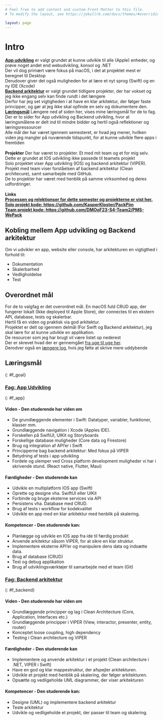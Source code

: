 ```yaml
---
# Feel free to add content and custom Front Matter to this file.
# To modify the layout, see https://jekyllrb.com/docs/themes/#overriding-theme-defaults

layout: page
---
```


# Intro
<b><a href="#f_app">App udvikling</a></b> er valgt grundet at kunne udvikle til alle (Apple) enheder, og prøve noget andet end webudvikling, konsol og .NET <br>
Der vil dog primært være fokus på macOS, i det at projektet mest er beregnet til Desktop<br>
Derudover giver det også muligheden for at lære et nyt sprog (Swift) og en ny IDE (Xcode)<br>
<b><a href="#f_back">Backend arkitektur</a></b> er valgt grundet tidligere projekter, der har vokset og jeg ikke engang selv kan finde rundt i det længere<br>
Derfor har jeg set vigtigheden i at have en klar arkitektur, der følger faste principper, og gør at jeg ikke skal opfinde en selv og dokumentere den.<br>
<b><a href="#f_goal">Læringsmål</a></b> Længere ned af siden her, vises mine læringsmål for de to fag.<br>
Der er to sider for App udvikling og Backend udvikling, hvor at læringsmålene er delt ind til mindre bidder og hertil også reflektioner og læringsressourcer<br>
Alle mål der har været igennem semesteret, er hvad jeg mener, hvilken viden jeg mangler på nuværende tidspunkt, for at kunne udvikle flere apps i fremtiden
<br><br>
<b>Projekter</b> Der har været to projekter. Et med mit team og et for mig selv. Dette er grundet at IOS udvikling ikke passede til teamets projekt<br>
Solo projektet viser App udvikling (IOS) og backend arkitektur (VIPER).<br>
Projekt med team viser forståelsen af backend arkitektur (Clean architecure), samt samarbejde med GitHub.<br>
De to projekter har været med henblik på samme virksomhed og deres udfordringer.
<br><br>
<b>Links</b><br>
<b><a href="{{ site.baseurl }}/proces">Processen og relektionser for dette semester og projekterne er vist her.</a></b><br>
<b><a href="https://github.com/KasperKloster/PackPim" target="_blank">Solo projekt kode: https://github.com/KasperKloster/PackPim</a></b><br>
<b><a href="https://github.com/DMOoF23-S4-Team2/PMS-WePack" target="_blank">Team projekt kode: https://github.com/DMOoF23-S4-Team2/PMS-WePack</a></b>

## Kobling mellem App udvikling og Backend arkitektur
Om vi udvikler en app, website eller console, har arkitekturen en vigtigthed i forhold til:
<ul>
    <li>Dokumentation</li>
    <li>Skalerbarhed</li>
    <li>Vedligholdelse</li>
    <li>Test</li>
</ul>

## Overordnet mål
For de to valgfag er det overordnet mål.
En macOS fuld CRUD app, der fungerer lokalt (Ikke deployed til Apple Store), der connectes til en ekstern API, database, tests og skalerbar.<br/>
Hertil få en viden og praktisk via god arkitektur.
<br/>
Projektet er delt op igennem delmål (For Swift og Backend arkitektur), jeg skal lære for at kunne udvikle en applikation.<br/>
De resourcer som jeg har brugt vil være listet op nederest<br/>
Der er skrevet hvad der er gennemgået <a href="{{ site.baseurl }}/process">fra uge til uge her</a>.<br/>
Derodver også en <a href="{{ site.baseurl }}/log">længere log</a>, hvis jeg følte at skrive mere uddybende 

## Læringsmål
{: #f_goal}

### <a href="{{ site.baseurl }}/app_udvikling">Fag: App Udvikling</a>
{: #f_app}
#### Viden - Den studerende har viden om
<ul>
    <li>De grundlæggende elementer i Swift: Datatyper, variabler, funktioner, klasser mm.</li>
    <li>Grundlæggende navigation i Xcode (Apples IDE).</li>
    <li>Forskellen på SwifiUI, UIKit og Storyboards</li>
    <li>Forskellige database muligheder (Core data og Firestore)</li>
    <li>Brug og integration af API’er i Swift</li>
    <li>Principperne bag backend arkitektur: Med fokus på VIPER</li>
    <li>Betydning af tests i app udvikling</li>
    <li>Fordele og ulemper ved Cross platform development muligheder vi har i skrivende stund. (React native, Flutter, Maui)</li>
</ul>

#### Færdigheder - Den studerende kan
<ul>
    <li>Udvikle en multiplatform IOS app (Swift)</li>
    <li>Oprette og designe vha. SwiftUI eller UIKit</li>
    <li>Forbinde og bruge eksterne services via API</li>
    <li>Persistens vha. Database med CRUD.</li>
    <li>Brug af tests i workflow for kodekvalitet</li>
    <li>Udvikle en app med en klar arkitektur med henblik på skalering.</li>
</ul>

#### Kompetencer - Den studerende kan:
<ul>
    <li>Planlægge og udvikle en IOS app fra ide til færdig produkt</li>
    <li>Anvende arkitektur såsom VIPER, for at sikre en klar struktur.</li>
    <li>Implementere eksterne API’er og manipulere dens data og indsætte data.</li>
    <li>Brug af database (CRUD)</li>
    <li>Test og debug applikation</li>
    <li>Brug af udviklingsværktøjer til samarbejde med et team (Git)</li>
</ul>

### <a href="{{ site.baseurl }}/backend_arkitektur">Fag: Backend arkitektur</a>
{: #f_backend}

#### Viden - Den studerende har viden om
<ul>
    <li>Grundlæggende principper og lag i Clean Architecture (Core, Application, Interfaces etc.)</li>
    <li>Grundlæggende principper i VIPER (View, interactor, presenter, entity, router)</li>
    <li>Konceptet loose coupling, high dependency</li>
    <li>Testing i Clean architecture og VIPER</li>
</ul>

#### Færdigheder - Den studerende kan
<ul>
    <li>Implementere og anvende arkitektur i et projekt (Clean architecture i .NET, VIPER i Swift)</li>
    <li>Have en god og klar mappestruktur, der afspejler arkitekturen.</li>
    <li>Udvikle et projekt med henblik på skalering, der følger arkitekturen.</li>
    <li>Opsætte og vedligeholde UML diagrammer,  der viser arkitekturen</li>
</ul>

#### Kompetencer - Den studerende kan:
<ul>
    <li>Designe (UML) og implementere backend arkitektur</li>
    <li>Teste arkitektur</li>
    <li>Udvikle og vedligeholde et projekt, der passer til team og skalering.</li>
</ul>
